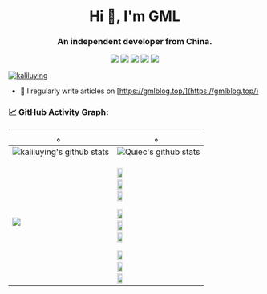 <h1 align="center">Hi 👋, I'm GML</h1>
<h3 align="center">An independent developer from China.</h3>

<!--   my-icons -->
<p align="center">
    <a href="https://github.com/kaliluying/kaliluying"><img src="https://img.shields.io/badge/status-updating-brightgreen.svg"></a>
    <a href="https://github.com/python/cpython"><img src="https://img.shields.io/badge/Python-3.10-FF1493.svg"></a>
    <a href="https://github.com/kaliluying/upload-fuzz/graphs/contributors"><img src="https://img.shields.io/github/contributors/kaliluying/upload-fuzz?color=blue"></a>
    <a href="https://github.com/kaliluying/upload-fuzz/stargazers"><img src="https://img.shields.io/github/stars/kaliluying/upload-fuzz.svg?logo=github"></a>
    <a href="https://github.com/kaliluying/upload-fuzz/network/members"><img src="https://img.shields.io/github/forks/kaliluying/upload-fuzz.svg?color=blue&logo=github"></a>
</p>

<p align="left"> <a href="https://github.com/ryo-ma/github-profile-trophy"><img src="https://github-profile-trophy.vercel.app/?username=kaliluying" alt="kaliluying" /></a> </p>

- 📝 I regularly write articles on [https://gmlblog.top/](https://gmlblog.top/)


<!--   GitHub stats graph -->
### 📈 GitHub Activity Graph:
| 。                                                                                                                                       | 。                                                                                                                         |
|-----------------------------------------------------------------------------------------------------------------------------------------|---------------------------------------------------------------------------------------------------------------------------|
| ![kaliluying's github stats](https://github-readme-stats.vercel.app/api?username=kaliluying&show_icons=true&theme=radical&include_all_commits=true) | ![Quiec's github stats](https://github-readme-stats.vercel.app/api/top-langs/?username=kaliluying&theme=radical&layout=compact) |
| <img src="https://github-readme-streak-stats.herokuapp.com/?user=kaliluying"></img> | <code> <img width="25%" src="https://www.vectorlogo.zone/logos/python/python-ar21.svg"></code><code> <img width="25%" src="https://www.vectorlogo.zone/logos/java/java-ar21.svg"></code><code> <img width="25%" src="https://www.vectorlogo.zone/logos/tensorflow/tensorflow-ar21.svg"></code><br /><code> <img width="25%" src="https://www.vectorlogo.zone/logos/git-scm/git-scm-ar21.svg"></code><code> <img width="25%" src="https://www.vectorlogo.zone/logos/mysql/mysql-ar21.svg"></code><code> <img width="25%" src="https://www.vectorlogo.zone/logos/visualstudio_code/visualstudio_code-ar21.svg"></code><br /><code> <img width="25%" src="https://www.vectorlogo.zone/logos/nginx/nginx-ar21.svg"></code><code> <img width="25%" src="https://www.vectorlogo.zone/logos/redis/redis-ar21.svg"></code><code> <img width="25%" src="https://www.vectorlogo.zone/logos/djangoproject/djangoproject-ar21.svg"></code> |

